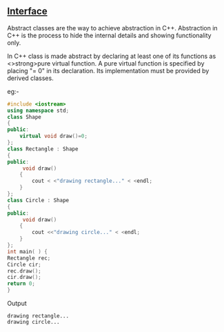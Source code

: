 ## <u>Interface</u>

Abstract classes are the way to achieve abstraction in C++. Abstraction in C++ is the process to hide the internal details and showing functionality only.

In C++ class is made abstract by declaring at least one of its functions as <>strong>pure virtual function. A pure virtual function is specified by placing "= 0" in its declaration. Its implementation must be provided by derived classes.

eg:-

```c++
#include <iostream>  
using namespace std;  
class Shape    
{    
public:   
    virtual void draw()=0;    
};    
class Rectangle : Shape    
{    
public:  
     void draw()    
    {    
        cout < <"drawing rectangle..." < <endl;    
    }    
};    
class Circle : Shape    
{    
public:  
     void draw()    
    {    
        cout <<"drawing circle..." < <endl;    
    }    
};    
int main( ) {  
Rectangle rec;  
Circle cir;  
rec.draw();    
cir.draw();   
return 0;  
}  
```

Output

```
drawing rectangle...
drawing circle...
```
